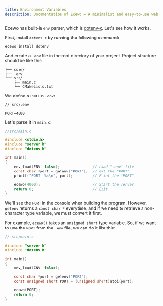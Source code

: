 ```yaml
---
title: Environment Variables
description: Documentation of Ecewo — A minimalist and easy-to-use web framework for C
---
```


Ecewo has built-in `env` parser, which is [dotenv-c](https://github.com/Isty001/dotenv-c). Let's see how it works.

First, install `dotenv-c` by running the following command:

```
ecewo install dotenv
```

And create a `.env` file in the root directory of your project. Project structure should be like this:

```
├── core/
├── .env
└── src/
    ├── main.c
    └── CMakeLists.txt
```

We define a `PORT` in `.env`:

```
// src/.env

PORT=4000
```

Let's parse it in `main.c`:

```c
//src/main.c

#include <stdio.h>
#include "server.h"
#include "dotenv.h"

int main()
{
    env_load(ENV, false);               // Load ".env" file
    const char *port = getenv("PORT");  // Get the "PORT"
    printf("PORT: %s\n", port);         // Print the "PORT"

    ecewo(4000);                        // Start the server
    return 0;                           // Exit
}
```

We'll see the `PORT` in the console when building the program. However, `getenv` returns a `const char *` everytime, and if we need to retrieve a non-character type variable, we must convert it first.

For example, `ecewo()` takes an `unsigned short` type variable. So, if we want to use the `PORT` from the `.env` file, we can do it like this:

```c
// src/main.c

#include "server.h"
#include "dotenv.h"

int main()
{
    env_load(ENV, false);

    const char *port = getenv("PORT");
    const unsigned short PORT = (unsigned short)atoi(port);

    ecewo(PORT);
    return 0;
}
```
